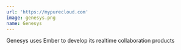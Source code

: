 ```yaml
---
url: 'https://mypurecloud.com'
image: genesys.png
name: Genesys
---
```

Genesys uses Ember to develop its realtime collaboration products